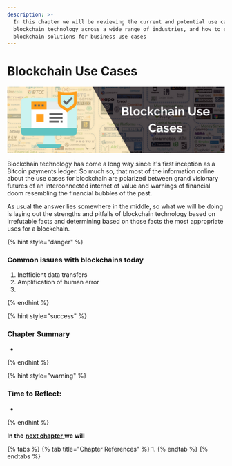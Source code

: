 ```yaml
---
description: >-
  In this chapter we will be reviewing the current and potential use cases for
  blockchain technology across a wide range of industries, and how to evaluate
  blockchain solutions for business use cases
---
```


# Blockchain Use Cases

![](../.gitbook/assets/blockchain-for-business2.png)

Blockchain technology has come a long way since it's first inception as a Bitcoin payments ledger. So much so, that most of the information online about the use cases for blockchain are  polarized between grand visionary futures of an interconnected internet of value and warnings of financial doom resembling the financial bubbles of the past.

As usual the answer lies somewhere in the middle, so what we will be doing is laying out the strengths and pitfalls of blockchain technology based on irrefutable facts and determining based on those facts the most appropriate uses for a blockchain.

{% hint style="danger" %}
### Common issues with blockchains today

1. Inefficient data transfers
2. Amplification of human error
3. 
{% endhint %}



{% hint style="success" %}
### **Chapter Summary**

* 
{% endhint %}

{% hint style="warning" %}
### **Time to Reflect:**

* 
{% endhint %}

**In the** [**next chapter** ](https://learn.accrubit.com/blockchain-for-business/business-use-cases)**we will** 

{% tabs %}
{% tab title="Chapter References" %}
1. 
{% endtab %}
{% endtabs %}

